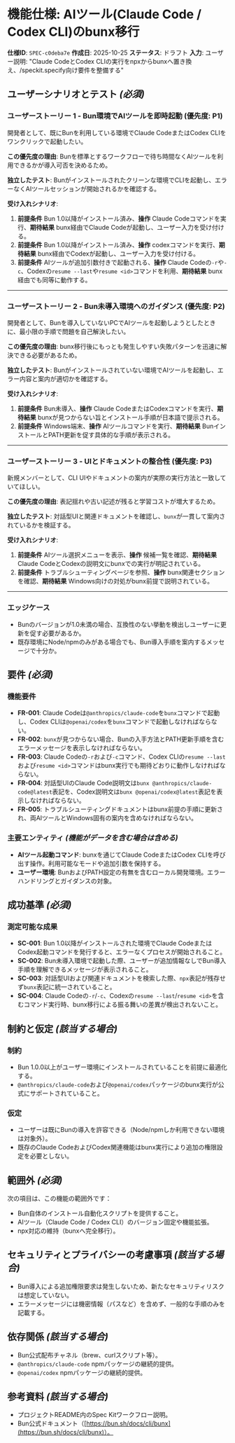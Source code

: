 # 機能仕様: AIツール(Claude Code / Codex CLI)のbunx移行

**仕様ID**: `SPEC-c0deba7e`
**作成日**: 2025-10-25
**ステータス**: ドラフト
**入力**: ユーザー説明: "Claude CodeとCodex CLIの実行をnpxからbunxへ置き換え、/speckit.specify向け要件を整備する"

## ユーザーシナリオとテスト *(必須)*

### ユーザーストーリー 1 - Bun環境でAIツールを即時起動 (優先度: P1)

開発者として、既にBunを利用している環境でClaude CodeまたはCodex CLIをワンクリックで起動したい。

**この優先度の理由**: Bunを標準とするワークフローで待ち時間なくAIツールを利用できるかが導入可否を決めるため。

**独立したテスト**: Bunがインストールされたクリーンな環境でCLIを起動し、エラーなくAIツールセッションが開始されるかを確認する。

**受け入れシナリオ**:

1. **前提条件** Bun 1.0以降がインストール済み、**操作** Claude Codeコマンドを実行、**期待結果** bunx経由でClaude Codeが起動し、ユーザー入力を受け付ける。
2. **前提条件** Bun 1.0以降がインストール済み、**操作** codexコマンドを実行、**期待結果** bunx経由でCodexが起動し、ユーザー入力を受け付ける。
3. **前提条件** AIツールが追加引数付きで起動される、**操作** Claude Codeの`-r`や`-c`、Codexの`resume --last`や`resume <id>`コマンドを利用、**期待結果** bunx経由でも同等に動作する。

---

### ユーザーストーリー 2 - Bun未導入環境へのガイダンス (優先度: P2)

開発者として、Bunを導入していないPCでAIツールを起動しようとしたときに、最小限の手順で問題を自己解決したい。

**この優先度の理由**: bunx移行後にもっとも発生しやすい失敗パターンを迅速に解決できる必要があるため。

**独立したテスト**: Bunがインストールされていない環境でAIツールを起動し、エラー内容と案内が適切かを確認する。

**受け入れシナリオ**:

1. **前提条件** Bun未導入、**操作** Claude CodeまたはCodexコマンドを実行、**期待結果** bunxが見つからない旨とインストール手順が日本語で提示される。
2. **前提条件** Windows端末、**操作** AIツールコマンドを実行、**期待結果** BunインストールとPATH更新を促す具体的な手順が表示される。

---

### ユーザーストーリー 3 - UIとドキュメントの整合性 (優先度: P3)

新規メンバーとして、CLI UIやドキュメントの案内が実際の実行方法と一致していてほしい。

**この優先度の理由**: 表記揺れや古い記述が残ると学習コストが増大するため。

**独立したテスト**: 対話型UIと関連ドキュメントを確認し、`bunx`が一貫して案内されているかを検証する。

**受け入れシナリオ**:

1. **前提条件** AIツール選択メニューを表示、**操作** 候補一覧を確認、**期待結果** Claude CodeとCodexの説明文にbunxでの実行が明記されている。
2. **前提条件** トラブルシューティングページを参照、**操作** bunx関連セクションを確認、**期待結果** Windows向けの対処がbunx前提で説明されている。

---

### エッジケース

- Bunのバージョンが1.0未満の場合、互換性のない挙動を検出しユーザーに更新を促す必要があるか。
- 既存環境にNode/npmのみがある場合でも、Bun導入手順を案内するメッセージで十分か。

## 要件 *(必須)*

### 機能要件

- **FR-001**: Claude Codeは`@anthropics/claude-code`を`bunx`コマンドで起動し、Codex CLIは`@openai/codex`を`bunx`コマンドで起動しなければならない。
- **FR-002**: `bunx`が見つからない場合、Bunの入手方法とPATH更新手順を含むエラーメッセージを表示しなければならない。
- **FR-003**: Claude Codeの`-r`および`-c`コマンド、Codex CLIの`resume --last`および`resume <id>`コマンドはbunx実行でも期待どおりに動作しなければならない。
- **FR-004**: 対話型UIのClaude Code説明文は`bunx @anthropics/claude-code@latest`表記を、Codex説明文は`bunx @openai/codex@latest`表記を表示しなければならない。
- **FR-005**: トラブルシューティングドキュメントはbunx前提の手順に更新され、両AIツールとWindows固有の案内を含めなければならない。

### 主要エンティティ *(機能がデータを含む場合は含める)*

- **AIツール起動コマンド**: bunxを通じてClaude CodeまたはCodex CLIを呼び出す操作。利用可能なモードや追加引数を保持する。
- **ユーザー環境**: BunおよびPATH設定の有無を含むローカル開発環境。エラーハンドリングとガイダンスの対象。

## 成功基準 *(必須)*

### 測定可能な成果

- **SC-001**: Bun 1.0以降がインストールされた環境でClaude CodeまたはCodex起動コマンドを発行すると、エラーなくプロセスが開始されること。
- **SC-002**: Bun未導入環境で起動した際、ユーザーが追加情報なしでBun導入手順を理解できるメッセージが表示されること。
- **SC-003**: 対話型UIおよび関連ドキュメントを検索した際、`npx`表記が残存せず`bunx`表記に統一されていること。
- **SC-004**: Claude Codeの`-r`/`-c`、Codexの`resume --last`/`resume <id>`を含むコマンド実行時、bunx移行による振る舞いの差異が検出されないこと。

## 制約と仮定 *(該当する場合)*

### 制約

- Bun 1.0.0以上がユーザー環境にインストールされていることを前提に最適化する。
- `@anthropics/claude-code`および`@openai/codex`パッケージのbunx実行が公式にサポートされていること。

### 仮定

- ユーザーは既にBunの導入を許容できる（Node/npmしか利用できない環境は対象外）。
- 既存のClaude CodeおよびCodex関連機能はbunx実行により追加の権限設定を必要としない。

## 範囲外 *(必須)*

次の項目は、この機能の範囲外です：

- Bun自体のインストール自動化スクリプトを提供すること。
- AIツール（Claude Code / Codex CLI）のバージョン固定や機能拡張。
- npx対応の維持（bunxへ完全移行）。

## セキュリティとプライバシーの考慮事項 *(該当する場合)*

- Bun導入による追加権限要求は発生しないため、新たなセキュリティリスクは想定していない。
- エラーメッセージには機密情報（パスなど）を含めず、一般的な手順のみを記載する。

## 依存関係 *(該当する場合)*

- Bun公式配布チャネル（brew、curlスクリプト等）。
- `@anthropics/claude-code` npmパッケージの継続的提供。
- `@openai/codex` npmパッケージの継続的提供。

## 参考資料 *(該当する場合)*

- プロジェクトREADME内のSpec Kitワークフロー説明。
- Bun公式ドキュメント（[https://bun.sh/docs/cli/bunx](https://bun.sh/docs/cli/bunx)）。
